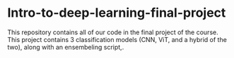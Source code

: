# Intro-to-deep-learning-final-project
This repository contains all of our code in the final project of the course. This project contains 3 classification models (CNN, ViT, and a hybrid of the two), along with an ensembeling script,.

